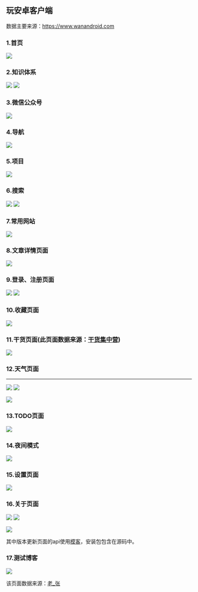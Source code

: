 ## 玩安卓客户端 ##

数据主要来源：https://www.wanandroid.com

### 1.首页 ###

![](https://i.imgur.com/LK9SN4C.jpg)

### 2.知识体系 ###

![](https://i.imgur.com/kqUYIzA.jpg) ![](https://i.imgur.com/gkqOmw6.jpg)

### 3.微信公众号 ###

![](https://i.imgur.com/KEiArcf.jpg)

### 4.导航 ###

![](https://i.imgur.com/zyXN9Pv.jpg)

### 5.项目 ###

![](https://i.imgur.com/54gC1Cm.jpg)

### 6.搜索 ###

![](https://i.imgur.com/rlkPrnV.jpg) ![](https://i.imgur.com/4DUXbwx.jpg)

### 7.常用网站 ###

![](https://i.imgur.com/CbhjAVp.jpg)

### 8.文章详情页面 ###

![](https://i.imgur.com/O0lmkii.jpg)

### 9.登录、注册页面 ###

![](https://i.imgur.com/LPM8PPL.jpg) ![](https://i.imgur.com/720Oi97.jpg)

### 10.收藏页面 ###

![](https://i.imgur.com/2RsqnN4.jpg)

### 11.干货页面(此页面数据来源：[干货集中营](https://gank.io/api)) ###

![](https://i.imgur.com/wVtKQff.jpg)

### 12.天气页面 ###

----------

![](https://i.imgur.com/l95ojkB.jpg) ![](https://i.imgur.com/fDMb94z.jpg)

![](https://i.imgur.com/ZUY0v56.jpg)

### 13.TODO页面 ###

![](https://i.imgur.com/rmPpLLV.jpg)

### 14.夜间模式 ###

![](https://i.imgur.com/WtJvNXc.jpg)

### 15.设置页面 ###

![](https://i.imgur.com/xZEOJMF.jpg)

### 16.关于页面 ###

![](https://i.imgur.com/tUnElXc.jpg) ![](https://i.imgur.com/9Vf2bRD.jpg)

![](https://i.imgur.com/WDOVIfW.jpg)

其中版本更新页面的api使用[模客](http://mock-api.com/app.html)，安装包包含在源码中。

### 17.测试博客 ###

![](https://i.imgur.com/4pCDKfR.jpg)

该页面数据来源：[老_张](https://www.cnblogs.com/imyalost/category/873684.html)